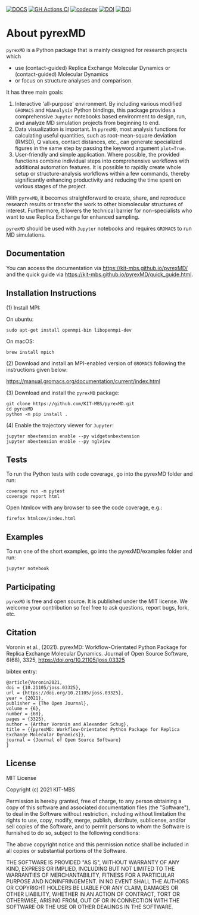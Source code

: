 [![DOCS](https://img.shields.io/badge/docs-1.0-blue?&logo=github)](https://kit-mbs.github.io/pyrexMD/)
[![GH Actions CI](https://github.com/KIT-MBS/pyrexMD/actions/workflows/gh-actions-ci.yml/badge.svg)](https://github.com/KIT-MBS/pyrexMD/actions/workflows/gh-actions-ci.yml)
[![codecov](https://codecov.io/gh/KIT-MBS/pyrexMD/branch/master/graph/badge.svg?token=TdmhhPgQNW)](https://codecov.io/gh/KIT-MBS/pyrexMD)
[![DOI](https://joss.theoj.org/papers/10.21105/joss.03325/status.svg)](https://doi.org/10.21105/joss.03325)
[![DOI](https://zenodo.org/badge/DOI/10.5281/zenodo.5744760.svg)](https://doi.org/10.5281/zenodo.5744760)

About pyrexMD
=============

`pyrexMD` is a Python package that is mainly designed for research projects which

- use (contact-guided) Replica Exchange Molecular Dynamics or (contact-guided) Molecular Dynamics
- or focus on structure analyses and comparison.

It has three main goals:

1. Interactive 'all-purpose' environment. By including various modified
`GROMACS` and `MDAnalysis` Python bindings, this package provides a
comprehensive `Jupyter` notebooks based environment to design, run, and analyze
MD simulation projects from beginning to end.
2. Data visualization is important. In `pyrexMD`, most analysis functions for
calculating useful quantities, such as root-mean-square deviation (RMSD), Q
values, contact distances, etc., can generate specialized figures in the same
step by passing the keyword argument ``plot=True``.
3. User-friendly and simple application. Where possible, the provided functions
combine individual steps into comprehensive workflows with additional automation
features. It is possible to rapidly create whole setup or structure-analysis
workflows within a few commands, thereby significantly enhancing productivity
and reducing the time spent on various stages of the project.

With `pyrexMD`, it becomes straightforward to create, share, and reproduce
research results or transfer the work to other biomolecular structures of
interest. Furthermore, it lowers the technical barrier for non-specialists who
want to use Replica Exchange for enhanced sampling.

`pyrexMD` should be used with `Jupyter` notebooks and requires `GROMACS` to run
MD simulations.


## Documentation
You can access the documentation via https://kit-mbs.github.io/pyrexMD/
<br/>and the quick guide via https://kit-mbs.github.io/pyrexMD/quick_guide.html.


## Installation Instructions
(1) Install MPI:

On ubuntu:

    sudo apt-get install openmpi-bin libopenmpi-dev

On macOS:

    brew install mpich

(2) Download and install an MPI-enabled version of `GROMACS` following the
instructions given below:

https://manual.gromacs.org/documentation/current/index.html


(3) Download and install the `pyrexMD` package:

    git clone https://github.com/KIT-MBS/pyrexMD.git
    cd pyrexMD
    python -m pip install .


(4) Enable the trajectory viewer for `Jupyter`:

    jupyter nbextension enable --py widgetsnbextension
    jupyter nbextension enable --py nglview


## Tests
To run the Python tests with code coverage, go into the pyrexMD folder and run:

    coverage run -m pytest
    coverage report html

Open htmlcov with any browser to see the code coverage, e.g.:

    firefox htmlcov/index.html


## Examples
To run one of the short examples, go into the pyrexMD/examples folder and run:

    jupyter notebook

## Participating
`pyrexMD` is free and open source. It is published under the MIT license. We
welcome your contribution so feel free to ask questions, report bugs, fork, etc.


## Citation

Voronin et al., (2021). pyrexMD: Workflow-Orientated Python Package for Replica Exchange Molecular Dynamics. Journal of Open Source Software, 6(68), 3325, https://doi.org/10.21105/joss.03325

bibtex entry:

    @article{Voronin2021,
    doi = {10.21105/joss.03325},
    url = {https://doi.org/10.21105/joss.03325},
    year = {2021},
    publisher = {The Open Journal},
    volume = {6},
    number = {68},
    pages = {3325},
    author = {Arthur Voronin and Alexander Schug},
    title = {{pyrexMD: Workflow-Orientated Python Package for Replica Exchange Molecular Dynamics}},
    journal = {Journal of Open Source Software}
    }

## License

MIT License

Copyright (c) 2021 KIT-MBS

Permission is hereby granted, free of charge, to any person obtaining a copy
of this software and associated documentation files (the "Software"), to deal
in the Software without restriction, including without limitation the rights
to use, copy, modify, merge, publish, distribute, sublicense, and/or sell
copies of the Software, and to permit persons to whom the Software is
furnished to do so, subject to the following conditions:

The above copyright notice and this permission notice shall be included in all
copies or substantial portions of the Software.

THE SOFTWARE IS PROVIDED "AS IS", WITHOUT WARRANTY OF ANY KIND, EXPRESS OR
IMPLIED, INCLUDING BUT NOT LIMITED TO THE WARRANTIES OF MERCHANTABILITY,
FITNESS FOR A PARTICULAR PURPOSE AND NONINFRINGEMENT. IN NO EVENT SHALL THE
AUTHORS OR COPYRIGHT HOLDERS BE LIABLE FOR ANY CLAIM, DAMAGES OR OTHER
LIABILITY, WHETHER IN AN ACTION OF CONTRACT, TORT OR OTHERWISE, ARISING FROM,
OUT OF OR IN CONNECTION WITH THE SOFTWARE OR THE USE OR OTHER DEALINGS IN THE
SOFTWARE.
